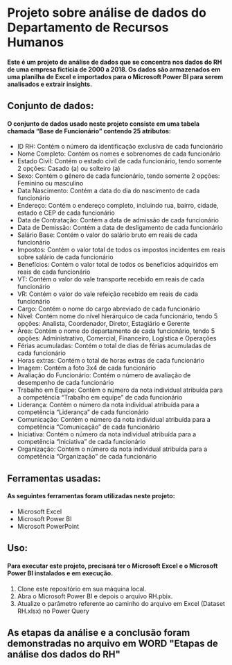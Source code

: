 # Projeto sobre análise de dados do Departamento de Recursos Humanos

#### Este é um projeto de análise de dados que se concentra nos dados do RH de uma empresa fictícia de 2000 a 2018. Os dados são armazenados em uma planilha de Excel e importados para o Microsoft Power BI para serem analisados e extrair insights.

## Conjunto de dados:
#### O conjunto de dados usado neste projeto consiste em uma tabela chamada “Base de Funcionário” contendo 25 atributos:
* ID RH: Contém o número da identificação exclusiva de cada funcionário 
* Nome Completo: Contém os nomes e sobrenomes de cada funcionário
* Estado Civil: Contém o estado civil de cada funcionário, tendo somente 2 opções: Casado (a) ou solteiro (a)
* Sexo: Contém o gênero de cada funcionário, tendo somente 2 opções: Feminino ou masculino 
* Data Nascimento: Contém a data do dia do nascimento de cada funcionário
* Endereço: Contém o endereço completo, incluindo rua, bairro, cidade, estado e CEP de cada funcionário
* Data de Contratação: Contém a data de admissão de cada funcionário 
* Data de Demissão: Contém a data de desligamento de cada funcionário
* Salário Base: Contém o valor do salário bruto em reais de cada funcionário
* Impostos: Contém o valor total de todos os impostos incidentes em reais sobre salário de cada funcionário
* Benefícios: Contém o valor total de todos os benefícios adquiridos em reais de cada funcionário
* VT: Contém o valor do vale transporte recebido em reais de cada funcionário
* VR: Contém o valor do vale refeição recebido em reais de cada funcionário
* Cargo: Contém o nome do cargo abreviado de cada funcionário
* Nível: Contém nome do nível hierárquico de cada funcionário, tendo 5 opções: Analista, Coordenador, Diretor, Estagiário e Gerente 
* Área: Contém o nome do departamento de cada funcionário, tendo 5 opções: Administrativo, Comercial, Financeiro, Logística e Operações
* Férias acumuladas: Contém o total de dias de férias acumuladas de cada funcionário
* Horas extras: Contém o total de horas extras de cada funcionário
* Imagem: Contém a foto 3x4 de cada funcionário
* Avaliação do Funcionário: Contém o número de avaliação de desempenho de cada funcionário
* Trabalho em Equipe: Contém o número da nota individual atribuída para a competência “Trabalho em equipe” de cada funcionário  
* Liderança: Contém o número da nota individual atribuída para a competência “Liderança” de cada funcionário  
* Comunicação: Contém o número da nota individual atribuída para a competência “Comunicação” de cada funcionário
* Iniciativa: Contém o número da nota individual atribuída para a competência “Iniciativa” de cada funcionário
* Organização: Contém o número da nota individual atribuída para a competência “Organização” de cada funcionário

## Ferramentas usadas:
#### As seguintes ferramentas foram utilizadas neste projeto:
* Microsoft Excel
* Microsoft Power BI
* Microsoft PowerPoint

## Uso:
#### Para executar este projeto, precisará ter o Microsoft Excel e o Microsoft Power BI instalados e em execução. 
1. Clone este repositório em sua máquina local.
2. Abra o Microsoft Power BI e depois o arquivo RH.pbix.
3. Atualize o parâmetro referente ao caminho do arquivo em Excel (Dataset RH.xlsx) no Power Query

## As etapas da análise e a conclusão foram demonstradas no arquivo em WORD "Etapas de análise dos dados do RH"

